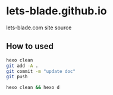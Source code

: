 # lets-blade.github.io

lets-blade.com site source


## How to used

```bash
hexo clean
git add -A .
git commit -m "update doc"
git push

hexo clean && hexo d
```